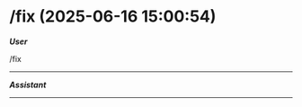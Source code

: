 <!-- Generated by SpecStory -->

# /fix  (2025-06-16 15:00:54)

_**User**_

/fix 

---

_**Assistant**_



---

